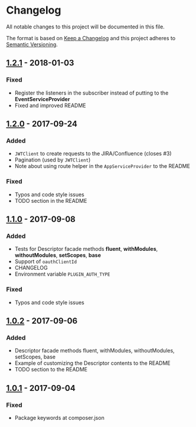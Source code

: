# Changelog

All notable changes to this project will be documented in this file.

The format is based on [Keep a Changelog](http://keepachangelog.com/en/1.0.0/)
and this project adheres to [Semantic Versioning](http://semver.org/spec/v2.0.0.html).

## [1.2.1] - 2018-01-03

### Fixed
- Register the listeners in the subscriber instead of putting to the **EventServiceProvider** 
- Fixed and improved README

## [1.2.0] - 2017-09-24

### Added
- `JWTClient` to create requests to the JIRA/Confluence (closes #3)
- Pagination (used by `JWTClient`)
- Note about using route helper in the `AppServiceProvider` to the README

### Fixed
- Typos and code style issues
- TODO section in the README

## [1.1.0] - 2017-09-08

### Added
- Tests for Descriptor facade methods **fluent**, **withModules**, **withoutModules**, **setScopes**, **base**
- Support of `oauthClientId`
- CHANGELOG
- Environment variable `PLUGIN_AUTH_TYPE`

### Fixed
- Typos and code style issues

## [1.0.2] - 2017-09-06

### Added
- Descriptor facade methods fluent, withModules, withoutModules, setScopes, base
- Example of customizing the Descriptor contents to the README
- TODO section to the README

## [1.0.1] - 2017-09-04

### Fixed
- Package keywords at composer.json

[Unreleased]: https://github.com/brezzhnev/atlassian-connect-core/compare/v1.2.1...HEAD
[1.2.1]: https://github.com/brezzhnev/atlassian-connect-core/compare/v1.2.0...v1.2.1
[1.2.0]: https://github.com/brezzhnev/atlassian-connect-core/compare/v1.1.0...v1.2.0
[1.1.0]: https://github.com/brezzhnev/atlassian-connect-core/compare/v1.0.2...v1.1.0
[1.0.2]: https://github.com/brezzhnev/atlassian-connect-core/compare/v1.0.1...v1.0.2
[1.0.1]: https://github.com/brezzhnev/atlassian-connect-core/compare/v1.0.0...v1.0.1